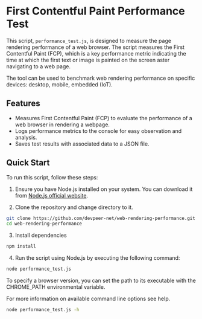 # First Contentful Paint Performance Test

This script, `performance_test.js`, is designed to measure the page rendering performance of a web browser. The script measures the First Contentful Paint (FCP), which is a key performance metric indicating the time at which the first text or image is painted on the screen aster navigating to a web page.

The tool can be used to benchmark web rendering performance on specific devices: desktop, mobile, embedded (IoT).

## Features

- Measures First Contentful Paint (FCP) to evaluate the performance of a web browser in rendering a webpage.
- Logs performance metrics to the console for easy observation and analysis.
- Saves test results with associated data to a JSON file.

## Quick Start

To run this script, follow these steps:

1. Ensure you have Node.js installed on your system. You can download it from [Node.js official website](https://nodejs.org/).

2. Clone the repository and change directory to it.
  ```bash
  git clone https://github.com/devpeer-net/web-rendering-performance.git
  cd web-rendering-performance
```
3. Install dependencies
  ```bash
  npm install
```
4. Run the script using Node.js by executing the following command:
  ```bash
  node performance_test.js
```
To specify a browser version, you can set the path to its executable with the CHROME_PATH environmental variable.

For more information on available command line options see help.
  ```bash
  node performance_test.js -h
```
